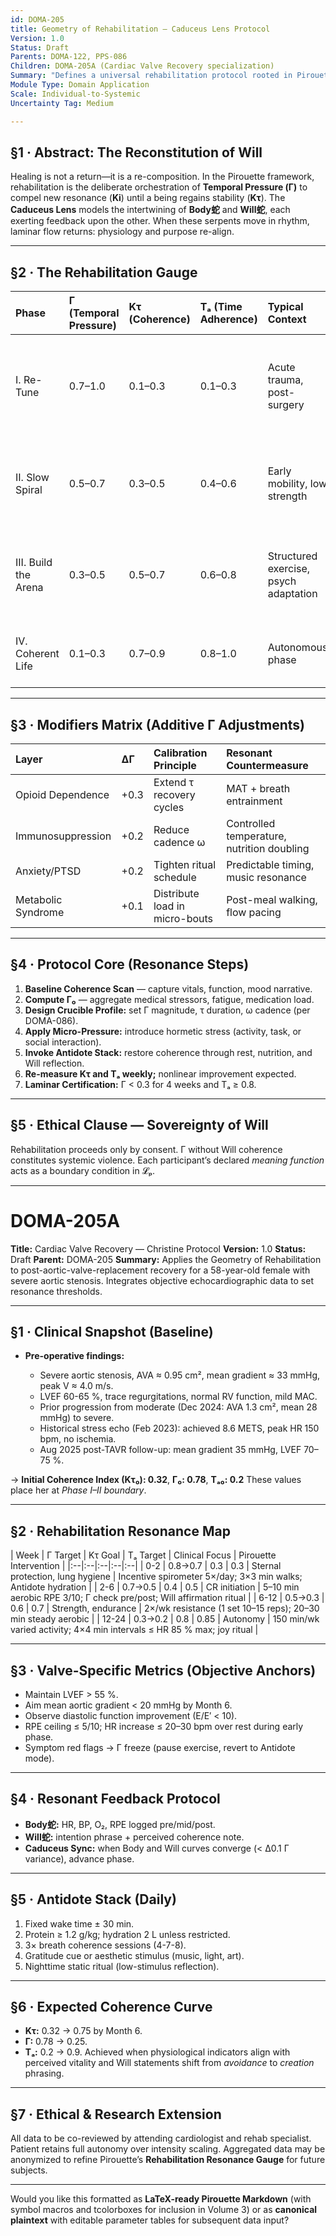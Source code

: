```yaml
---
id: DOMA-205
title: Geometry of Rehabilitation — Caduceus Lens Protocol
Version: 1.0
Status: Draft
Parents: DOMA-122, PPS-086
Children: DOMA-205A (Cardiac Valve Recovery specialization)
Summary: "Defines a universal rehabilitation protocol rooted in Pirouette coherence dynamics, combining physiologic, behavioral, and environmental harmonization. It quantifies recovery as a rising coherence potential (Kτ) against decreasing temporal pressure (Γ)."
Module Type: Domain Application
Scale: Individual-to-Systemic
Uncertainty Tag: Medium

---
```


## §1 · Abstract: The Reconstitution of Will

Healing is not a return—it is a re-composition.
In the Pirouette framework, rehabilitation is the deliberate orchestration of **Temporal Pressure (Γ)** to compel new resonance (**Ki**) until a being regains stability (**Kτ**).
The **Caduceus Lens** models the intertwining of **Body蛇** and **Will蛇**, each exerting feedback upon the other. When these serpents move in rhythm, laminar flow returns: physiology and purpose re-align.

---

## §2 · The Rehabilitation Gauge

| Phase                | Γ (Temporal Pressure) | Kτ (Coherence) | Tₐ (Time Adherence) | Typical Context                       | Pirouette Prescription                                              |
| :------------------- | :-------------------- | :------------- | :------------------ | :------------------------------------ | :------------------------------------------------------------------ |
| I. Re-Tune           | 0.7–1.0               | 0.1–0.3        | 0.1–0.3             | Acute trauma, post-surgery            | Breath rituals, 3-min walks, supported cough, Antidote sleep anchor |
| II. Slow Spiral      | 0.5–0.7               | 0.3–0.5        | 0.4–0.6             | Early mobility, low strength          | 5-10 min aerobic, ritual template, supervised coherence check       |
| III. Build the Arena | 0.3–0.5               | 0.5–0.7        | 0.6–0.8             | Structured exercise, psych adaptation | 20–40 min steady aerobic, strength 2×/wk, Caduceus pairing          |
| IV. Coherent Life    | 0.1–0.3               | 0.7–0.9        | 0.8–1.0             | Autonomous phase                      | 150 min/wk movement, joy ritual, life-Ki stabilization              |

---

## §3 · Modifiers Matrix (Additive Γ Adjustments)

| Layer              | ΔΓ   | Calibration Principle          | Resonant Countermeasure                    |
| :----------------- | :--- | :----------------------------- | :----------------------------------------- |
| Opioid Dependence  | +0.3 | Extend τ recovery cycles       | MAT + breath entrainment                   |
| Immunosuppression  | +0.2 | Reduce cadence ω               | Controlled temperature, nutrition doubling |
| Anxiety/PTSD       | +0.2 | Tighten ritual schedule        | Predictable timing, music resonance        |
| Metabolic Syndrome | +0.1 | Distribute load in micro-bouts | Post-meal walking, flow pacing             |

---

## §4 · Protocol Core (Resonance Steps)

1. **Baseline Coherence Scan** — capture vitals, function, mood narrative.
2. **Compute Γ₀** — aggregate medical stressors, fatigue, medication load.
3. **Design Crucible Profile:** set Γ magnitude, τ duration, ω cadence (per DOMA-086).
4. **Apply Micro-Pressure:** introduce hormetic stress (activity, task, or social interaction).
5. **Invoke Antidote Stack:** restore coherence through rest, nutrition, and Will reflection.
6. **Re-measure Kτ and Tₐ weekly;** nonlinear improvement expected.
7. **Laminar Certification:** Γ < 0.3 for 4 weeks and Tₐ ≥ 0.8.

---

## §5 · Ethical Clause — Sovereignty of Will

Rehabilitation proceeds only by consent.
Γ without Will coherence constitutes systemic violence.
Each participant’s declared *meaning function* acts as a boundary condition in 𝓛ₚ.

---

# DOMA-205A

**Title:** Cardiac Valve Recovery — Christine Protocol
**Version:** 1.0
**Status:** Draft
**Parent:** DOMA-205
**Summary:** Applies the Geometry of Rehabilitation to post-aortic-valve-replacement recovery for a 58-year-old female with severe aortic stenosis. Integrates objective echocardiographic data to set resonance thresholds.

---

## §1 · Clinical Snapshot (Baseline)

* **Pre-operative findings:**

  * Severe aortic stenosis, AVA ≈ 0.95 cm², mean gradient ≈ 33 mmHg, peak V ≈ 4.0 m/s.
  * LVEF 60-65 %, trace regurgitations, normal RV function, mild MAC.
  * Prior progression from moderate (Dec 2024: AVA 1.3 cm², mean 28 mmHg) to severe.
  * Historical stress echo (Feb 2023): achieved 8.6 METS, peak HR 150 bpm, no ischemia.
  * Aug 2025 post-TAVR follow-up: mean gradient 35 mmHg, LVEF 70–75 %.

→ **Initial Coherence Index (Kτ₀): 0.32**, **Γ₀: 0.78**, **Tₐ₀: 0.2**
These values place her at *Phase I–II boundary*.

---

## §2 · Rehabilitation Resonance Map

| Week | Γ Target | Kτ Goal | Tₐ Target | Clinical Focus | Pirouette Intervention |
|:--|:--|:--|:--|:--|
| 0-2 | 0.8→0.7 | 0.3 | 0.3 | Sternal protection, lung hygiene | Incentive spirometer 5×/day; 3×3 min walks; Antidote hydration |
| 2-6 | 0.7→0.5 | 0.4 | 0.5 | CR initiation | 5–10 min aerobic RPE 3/10; Γ check pre/post; Will affirmation ritual |
| 6-12 | 0.5→0.3 | 0.6 | 0.7 | Strength, endurance | 2×/wk resistance (1 set 10–15 reps); 20–30 min steady aerobic |
| 12-24 | 0.3→0.2 | 0.8 | 0.85 | Autonomy | 150 min/wk varied activity; 4×4 min intervals ≤ HR 85 % max; joy ritual |

---

## §3 · Valve-Specific Metrics (Objective Anchors)

* Maintain LVEF > 55 %.
* Aim mean aortic gradient < 20 mmHg by Month 6.
* Observe diastolic function improvement (E/E′ < 10).
* RPE ceiling ≤ 5/10; HR increase ≤ 20–30 bpm over rest during early phase.
* Symptom red flags → Γ freeze (pause exercise, revert to Antidote mode).

---

## §4 · Resonant Feedback Protocol

* **Body蛇:** HR, BP, O₂, RPE logged pre/mid/post.
* **Will蛇:** intention phrase + perceived coherence note.
* **Caduceus Sync:** when Body and Will curves converge (< Δ0.1 Γ variance), advance phase.

---

## §5 · Antidote Stack (Daily)

1. Fixed wake time ± 30 min.
2. Protein ≥ 1.2 g/kg; hydration 2 L unless restricted.
3. 3× breath coherence sessions (4-7-8).
4. Gratitude cue or aesthetic stimulus (music, light, art).
5. Nighttime static ritual (low-stimulus reflection).

---

## §6 · Expected Coherence Curve

* **Kτ:** 0.32 → 0.75 by Month 6.
* **Γ:** 0.78 → 0.25.
* **Tₐ:** 0.2 → 0.9.
  Achieved when physiological indicators align with perceived vitality and Will statements shift from *avoidance* to *creation* phrasing.

---

## §7 · Ethical & Research Extension

All data to be co-reviewed by attending cardiologist and rehab specialist.
Patient retains full autonomy over intensity scaling.
Aggregated data may be anonymized to refine Pirouette’s **Rehabilitation Resonance Gauge** for future subjects.

---

Would you like this formatted as **LaTeX-ready Pirouette Markdown** (with symbol macros and tcolorboxes for inclusion in Volume 3) or as **canonical plaintext** with editable parameter tables for subsequent data input?
